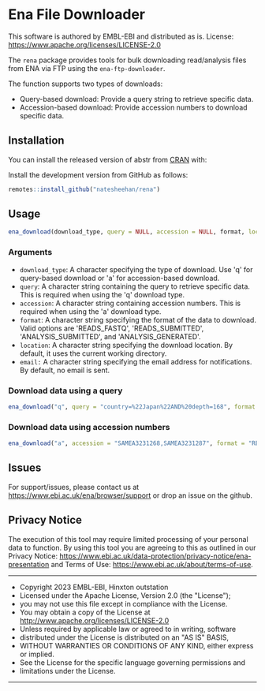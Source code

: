 
# Ena File Downloader

This software is authored by EMBL-EBI and distributed as is. License: https://www.apache.org/licenses/LICENSE-2.0

The `rena` package provides tools for bulk downloading read/analysis files from ENA via FTP using the `ena-ftp-downloader`.

The function supports two types of downloads:

* Query-based download: Provide a query string to retrieve specific data.
* Accession-based download: Provide accession numbers to download specific data.

## Installation

You can install the released version of abstr from
[CRAN](https://CRAN.R-project.org) with:

Install the development version from GitHub as follows:

``` r
remotes::install_github("natesheehan/rena")
```

## Usage
``` r
ena_download(download_type, query = NULL, accession = NULL, format, location = getwd(), email = "NONE")
```

### Arguments
* `download_type`: A character specifying the type of download. Use 'q' for query-based download or 'a' for accession-based download.
* `query`: A character string containing the query to retrieve specific data. This is required when using the 'q' download type.
* `accession`: A character string containing accession numbers. This is required when using the 'a' download type.
* `format`: A character string specifying the format of the data to download. Valid options are 'READS_FASTQ', 'READS_SUBMITTED', 'ANALYSIS_SUBMITTED', and 'ANALYSIS_GENERATED'.
* `location`: A character string specifying the download location. By default, it uses the current working directory.
* `email:` A character string specifying the email address for notifications. By default, no email is sent.

### Download data using a query
```r
ena_download("q", query = "country=%22Japan%22AND%20depth=168", format = "READS_FASTQ")
```

### Download data using accession numbers
```r
ena_download("a", accession = "SAMEA3231268,SAMEA3231287", format = "READS_FASTQ")
```

## Issues
For support/issues, please contact us at https://www.ebi.ac.uk/ena/browser/support or drop an issue on the github.

## Privacy Notice 
The execution of this tool may require limited processing of your personal data to function. By using
this tool you are agreeing to this as outlined in our Privacy Notice: https://www.ebi.ac.uk/data-protection/privacy-notice/ena-presentation and Terms of Use: https://www.ebi.ac.uk/about/terms-of-use.

*******************************************************************************

* Copyright 2023 EMBL-EBI, Hinxton outstation
* Licensed under the Apache License, Version 2.0 (the "License");
* you may not use this file except in compliance with the License.
* You may obtain a copy of the License at http://www.apache.org/licenses/LICENSE-2.0
* Unless required by applicable law or agreed to in writing, software
* distributed under the License is distributed on an "AS IS" BASIS,
* WITHOUT WARRANTIES OR CONDITIONS OF ANY KIND, either express or implied.
* See the License for the specific language governing permissions and
* limitations under the License.

******************************************************************************
